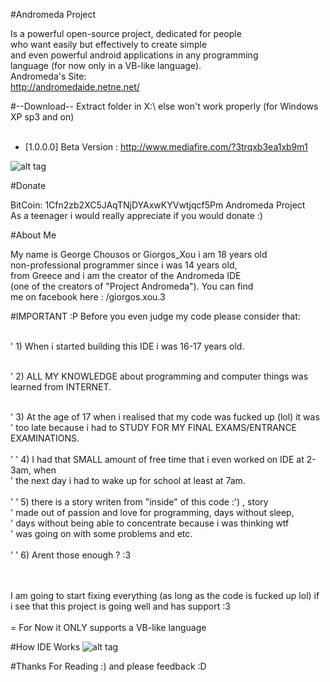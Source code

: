 #Andromeda Project

Is a powerful open-source project, dedicated for people<br/>
who want easily but effectively to create simple<br/>
and even powerful android applications in any programming<br/>
language (for now only in a VB-like language).<br/>
Andromeda's Site: <br/>
http://andromedaide.netne.net/

#--Download--
Extract folder in X:\ else won't work properly (for Windows XP sp3 and on)<br/><br/>
- [1.0.0.0] Beta Version : http://www.mediafire.com/?3trqxb3ea1xb9m1<br/>

![alt tag](http://andromedaide.netne.net/Img/idescr.bmp)

#Donate

BitCoin: 1Cfn2zb2XC5JAqTNjDYAxwKYVwtjqcf5Pm Andromeda Project<br/>
As a teenager i would really appreciate if you would donate  :) 

#About Me

My name is George Chousos or Giorgos_Xou i am 18 years old<br/>
non-professional programmer since i was  14 years old, <br/>
from Greece and i am the creator of the Andromeda IDE <br/>
(one of the creators of "Project Andromeda"). You can find <br/>
me on facebook here : /giorgos.xou.3 

#IMPORTANT :P
Before you even judge my code please consider that:<br/><br/>

' 1) When i started building this IDE i was 16-17 years old.<br/><br/>

' 2) ALL MY KNOWLEDGE about programming and computer things was learned from INTERNET.<br/><br/>

' 3) At the age of 17 when i realised that my code was fucked up (lol) it was <br/>
'    too late because i had to STUDY FOR MY FINAL EXAMS/ENTRANCE EXAMINATIONS.<br/><br/>
'
' 4) I had that SMALL amount of free time that i even worked on IDE at 2-3am, when<br/>
'    the next day i had to wake up for school at least at 7am.<br/><br/>
' 
' 5) there is a story writen from "inside" of this code :') , story<br/>
'    made out of passion and love for programming, days without sleep,<br/>
'    days without being able to concentrate because i was thinking wtf<br/>
'    was going on with some problems and etc.<br/><br/>
'
' 6) Arent those enough ? :3<br/><br/><br/>


I am going to start fixing everything (as long as the code is fucked up lol) if <br/>
i see that this project is going well and has support :3<br/><br/>
= For Now it ONLY supports a VB-like language

#How IDE Works
![alt tag](https://media.giphy.com/media/3o6YgawDflU4JBoweI/source.gif)

#Thanks For Reading :)
and please feedback :D
